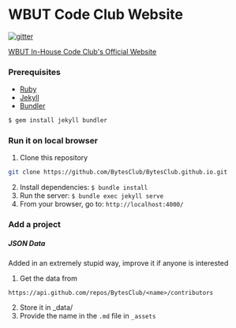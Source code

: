 # WBUT Code Club Website

[![gitter](https://badges.gitter.im/gitterHQ/gitterHQ.github.io.svg)](https://gitter.im/Bytes_Club/General)

[WBUT In-House Code Club's Official Website](https://bytesclub.github.io/)

### Prerequisites

* [Ruby](https://www.ruby-lang.org/en/)
* [Jekyll](https://jekyllrb.com/)
* [Bundler](http://bundler.io/)

```bash
$ gem install jekyll bundler
```

### Run it on local browser

1. Clone this repository

```bash
git clone https://github.com/BytesClub/BytesClub.github.io.git
```

2. Install dependencies: `$ bundle install`
3. Run the server: `$ bundle exec jekyll serve`
4. From your browser, go to: `http://localhost:4000/`


### Add a project

##### JSON Data

Added in an extremely stupid way, improve it if anyone is interested

1. Get the data from

```
https://api.github.com/repos/BytesClub/<name>/contributors
```
2. Store it in _data/
3. Provide the name in the `.md` file in `_assets`